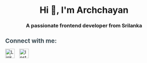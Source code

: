 <h1 align="center">Hi 👋, I'm Archchayan</h1>
<h3 align="center">A passionate frontend developer from Srilanka</h3>

<h3 align="left" style="margin-bottom: 10px; font-size: 1.2rem; color: #37474F;">
  Connect with me:
</h3>
<p align="left" style="display: flex; gap: 15px;">
  <a href="https://linkedin.com/in/archchayan001" target="_blank" style="text-decoration: none;">
    <img 
      src="https://raw.githubusercontent.com/rahuldkjain/github-profile-readme-generator/master/src/images/icons/Social/linked-in-alt.svg" 
      alt="LinkedIn" 
      height="30" 
      width="30" 
      style="transition: transform 0.3s;"
      onmouseover="this.style.transform='scale(1.2)'" 
      onmouseout="this.style.transform='scale(1)'"
    />
  </a>
  <a href="https://instagram.com/archchayan" target="_blank" style="text-decoration: none;">
    <img 
      src="https://raw.githubusercontent.com/rahuldkjain/github-profile-readme-generator/master/src/images/icons/Social/instagram.svg" 
      alt="Instagram" 
      height="30" 
      width="30" 
      style="transition: transform 0.3s;"
      onmouseover="this.style.transform='scale(1.2)'" 
      onmouseout="this.style.transform='scale(1)'"
    />
  </a>
</p>
